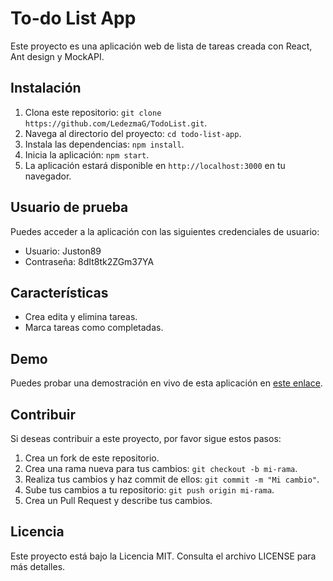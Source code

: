 # To-do List App

Este proyecto es una aplicación web de lista de tareas creada con React, Ant design y MockAPI.

## Instalación

1. Clona este repositorio: `git clone https://github.com/LedezmaG/TodoList.git`.
2. Navega al directorio del proyecto: `cd todo-list-app`.
3. Instala las dependencias: `npm install`.
4. Inicia la aplicación: `npm start`.
5. La aplicación estará disponible en `http://localhost:3000` en tu navegador.

## Usuario de prueba

Puedes acceder a la aplicación con las siguientes credenciales de usuario:

- Usuario: Juston89
- Contraseña: 8dIt8tk2ZGm37YA

## Características

- Crea edita y elimina tareas.
- Marca tareas como completadas.

## Demo

Puedes probar una demostración en vivo de esta aplicación en [este enlace](https://ledezmag.github.io/TodoList/).

## Contribuir

Si deseas contribuir a este proyecto, por favor sigue estos pasos:

1. Crea un fork de este repositorio.
2. Crea una rama nueva para tus cambios: `git checkout -b mi-rama`.
3. Realiza tus cambios y haz commit de ellos: `git commit -m "Mi cambio"`.
4. Sube tus cambios a tu repositorio: `git push origin mi-rama`.
5. Crea un Pull Request y describe tus cambios.

## Licencia

Este proyecto está bajo la Licencia MIT. Consulta el archivo LICENSE para más detalles.
